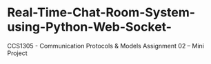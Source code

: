 # Real-Time-Chat-Room-System-using-Python-Web-Socket-
CCS1305 - Communication Protocols &amp; Models Assignment 02 – Mini Project 
